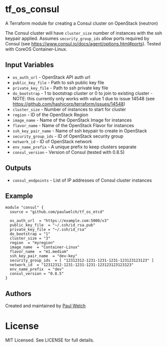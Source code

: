 # tf_os_consul

A Terraform module for creating a Consul cluster on OpenStack (neutron)

The Consul cluster will have `cluster_size` number of instances with the ssh keypair
applied.  Assumes `security_group_ids` allow ports required by Consul (see https://www.consul.io/docs/agent/options.html#ports).  Tested with CoreOS Container-Linux.

## Input Variables
  * `os_auth_url` - OpenStack API auth url
  * `public_key_file` - Path to ssh public key file
  * `private_key_file` - Path to ssh private key file
  * `do_bootstrap` - 1 to bootstrap cluster or 0 to join to existing cluster - NOTE: this currently only works with value 1 due to issue 14548 (see https://github.com/hashicorp/terraform/issues/14548)
  * `cluster_size` - Number of instances to start for cluster
  * `region` - ID of the OpenStack Region
  * `image_name` - Name of the OpenStack Image for instances
  * `flavor_name` - Name of the OpenStack Flavor for instances
  * `ssh_key_pair_name` - Name of ssh keypair to create in OpenStack
  * `security_group_ids` - ID of OpenStack security group
  * `network_id` - ID of OpenStack network
  * `env_name_prefix` - A unique prefix to keep clusters separate
  * `consul_version` - Version of Consul (tested with 0.8.5)

## Outputs

  * `consul_endpoints` - List of IP addresses of Consul cluster instances

## Example

```
module "consul" {
  source = "github.com/paulwelch/tf_os_etcd"

  os_auth_url  = "https://example.com:5000/v3"
  public_key_file  = "~/.ssh/id_rsa.pub"
  private_key_file = "~/.ssh/id_rsa"
  do_bootstrap = "1"
  cluster_size = "3"
  region  = "myregion"
  image_name  = "Container-Linux"
  flavor_name  = "m1.medium"
  ssh_key_pair_name  = "dev-key"
  security_group_ids  = [ "12312312-1231-1231-1231-123123123123" ]
  network_id  = "12312312-1231-1231-1231-123123123123123"
  env_name_prefix  = "dev"
  consul_version = "0.8.5"
}
```

## Authors

Created and maintained by [Paul Welch](https://github.com/paulwelch)

# License

MIT Licensed. See LICENSE for full details.
